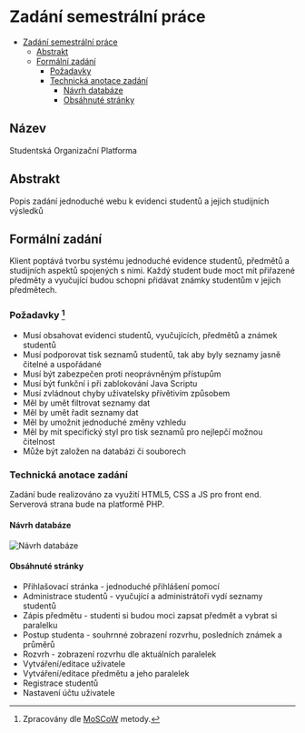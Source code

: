 # Zadání semestrální práce

- [Zadání semestrální práce](#zadání-semestrální-práce)
  - [Abstrakt](#abstrakt)
  - [Formální zadání](#formální-zadání)
    - [Požadavky](#požadavky-1)
    - [Technická anotace zadání](#technická-anotace-zadání)
      - [Návrh databáze](#návrh-databáze)
      - [Obsáhnuté stránky](#obsáhnuté-stránky)

## Název

Studentská Organizační Platforma

## Abstrakt

Popis zadání jednoduché webu k evidenci studentů a jejich studijních výsledků

## Formální zadání

Klient poptává tvorbu systému jednoduché evidence studentů, předmětů a studijních aspektů spojených s nimi.
Každý student bude moct mít přiřazené předměty a vyučující budou schopni přidávat známky studentům v jejich předmětech.

### Požadavky [^1]

- Musí obsahovat evidenci studentů, vyučujících, předmětů a známek studentů
- Musí podporovat tisk seznamů studentů, tak aby byly seznamy jasně čitelné a uspořádané
- Musí být zabezpečen proti neoprávněným přístupům
- Musí být funkční i při zablokování Java Scriptu
- Musí zvládnout chyby uživatelsky přívětivím způsobem
- Měl by umět filtrovat seznamy dat
- Měl by umět řadit seznamy dat
- Měl by umožnit jednoduché změny vzhledu
- Měl by mít specifický styl pro tisk seznamů pro nejlepčí možnou čitelnost
- Může být založen na databázi či souborech

[^1]: Zpracovány dle [MoSCoW](https://en.wikipedia.org/wiki/MoSCoW_method) metody.

### Technická anotace zadání

Zadání bude realizováno za využití HTML5, CSS a JS pro front end.
Serverová strana bude na platformě PHP.

#### Návrh databáze

![Návrh databáze](https://cdn.discordapp.com/attachments/513038521192153093/892856858279280720/unknown.png)

#### Obsáhnuté stránky

- Přihlašovací stránka - jednoduché přihlášení pomocí
- Administrace studentů - vyučující a administrátoři vydí seznamy studentů
- Zápis předmětu - studenti si budou moci zapsat předmět a vybrat si paralelku
- Postup studenta - souhrnné zobrazení rozvrhu, posledních známek a průměrů
- Rozvrh - zobrazení rozvrhu dle aktuálních paralelek
- Vytváření/editace uživatele
- Vytváření/editace předmětu a jeho paralelek
- Registrace studentů
- Nastavení účtu uživatele
